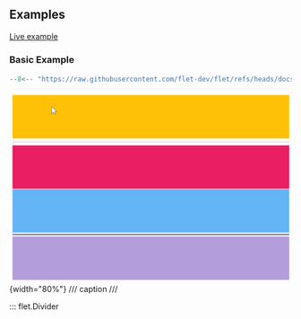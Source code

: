 ## Examples

[Live example](https://flet-controls-gallery.fly.dev/layout/divider)

### Basic Example

```python
--8<-- "https://raw.githubusercontent.com/flet-dev/flet/refs/heads/docs/sdk/python/examples/controls/divider/basic.py"
```

![basic](https://raw.githubusercontent.com/flet-dev/flet/docs/sdk/python/examples/python/controls/divider/media/basic.png){width="80%"}
/// caption
///

::: flet.Divider
